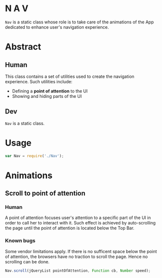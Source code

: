 N   A   V
=========

`Nav` is a static class whose role is to take care of the animations of the App dedicated to enhance user's navigation experience.

# Abstract

## Human

This class contains a set of utilities used to create the navigation experience. Such utilities include:

- Defining a **point of attention** to the UI
- Showing and hiding parts of the UI

## Dev

`Nav` is a static class.

# Usage

```js
var Nav = require('./Nav');
```

# Animations

## Scroll to point of attention

### Human

A point of attention focuses user's attention to a specific part of the UI in order to call her to interact with it. Such effect is achieved by auto-scrolling the page until the point of attention is located below the Top Bar.

### Known bugs

Some vendor limitations apply. If there is no sufficent space below the point of attention, the browsers have no traction to scroll the page. Hence no scrolling can be done.

```js
Nav.scroll(jQueryList pointOfAttention, Function cb, Number speed);
```
